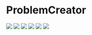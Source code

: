 # ProblemCreator
![](https://img.shields.io/github/stars/problemcreator/editor.md.svg) ![](https://img.shields.io/github/forks/pandao/editor.md.svg) ![](https://img.shields.io/github/tag/problemcreator/editor.md.svg) ![](https://img.shields.io/github/release/pandao/editor.md.svg) ![](https://img.shields.io/github/issues/problemcreator/editor.md.svg) ![](https://img.shields.io/bower/v/editor.md.svg)
